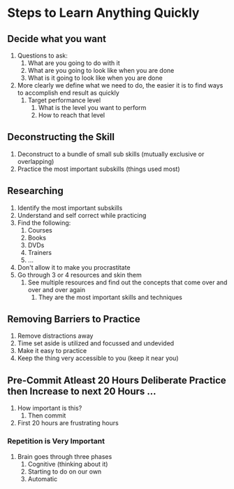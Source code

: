 # Steps to Learn Anything Quickly #
## Decide what you want ##
1. Questions to ask:
	1. What are you going to do with it
	2. What are you going to look like when you are done
	3. What is it going to look like when you are done
2. More clearly we define what we need to do, the easier it is to find ways to accomplish end result as quickly
	1. Target performance level
		1. What is the level you want to perform
		2. How to reach that level

## Deconstructing the Skill ##
1. Deconstruct to a bundle of small sub skills (mutually exclusive or overlapping)
2. Practice the most important subskills (things used most)

## Researching ##
1. Identify the most important subskills
2. Understand and self correct while practicing
3. Find the following:
	1. Courses
	2. Books
	3. DVDs
	4. Trainers
	5. ...
4. Don't allow it to make you procrastitate
5. Go through 3 or 4 resources and skin them
	1. See multiple resources and find out the concepts that come over and over and over again
		1. They are the most important skills and techniques

## Removing Barriers to Practice ##
1. Remove distractions away
2. Time set aside is utilized and focussed and undevided
3. Make it easy to practice
4. Keep the thing very accessible to you (keep it near you)

## Pre-Commit Atleast 20 Hours Deliberate Practice then Increase to next 20 Hours ... ##
1. How important is this?
	1. Then commit
2. First 20 hours are frustrating hours

### Repetition is Very Important ###
1. Brain goes through three phases
	1. Cognitive (thinking about it)
	2. Starting to do on our own
	3. Automatic
